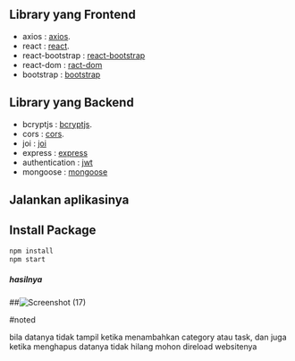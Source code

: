 
## Library yang Frontend

- axios : [axios](https://www.npmjs.com/package/axios).
- react : [react](https://www.npmjs.com/package/react).
- react-bootstrap : [react-bootstrap](https://www.npmjs.com/package/react-bootstrap)
- react-dom : [ract-dom](https://www.npmjs.com/package/react-dom)
- bootstrap : [bootstrap](https://www.npmjs.com/package/bootstrap)

## Library yang Backend

- bcryptjs : [bcryptjs](https://www.npmjs.com/package/bcryptjs).
- cors : [cors](https://www.npmjs.com/package/cors).
- joi : [joi](https://www.npmjs.com/package/joi)
- express : [express](https://www.npmjs.com/package/express)
- authentication : [jwt](https://www.npmjs.com/package/jsonwebtoken)
- mongoose : [mongoose](https://www.npmjs.com/package/mongoose)


## Jalankan aplikasinya 

## Install Package
```sh
npm install
npm start
```

##### hasilnya
##![Screenshot (17)](https://user-images.githubusercontent.com/108688272/218261246-32dc6013-614e-4267-b366-46c870e9164f.png)


#noted

bila datanya tidak tampil ketika menambahkan category atau task, dan juga ketika menghapus datanya tidak hilang mohon direload websitenya

